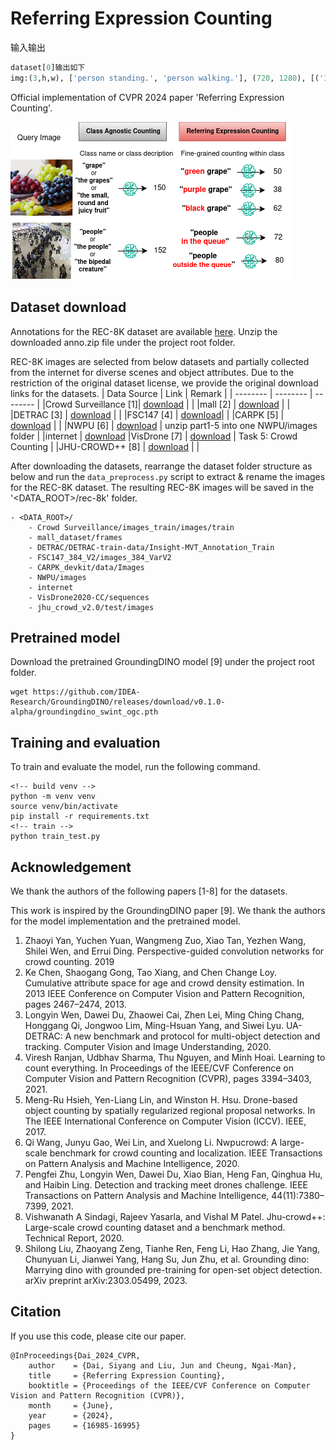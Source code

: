 # Referring Expression Counting

输入输出
```python
dataset[0]输出如下
img:(3,h,w), ['person standing.', 'person walking.'], (720, 1280), [('1163-cs-0f1228d2dd179f889ca738810a8be090.jpg', 'person standing'), ('1163-cs-0f1228d2dd179f889ca738810a8be090.jpg', 'person walking')])
```

Official implementation of CVPR 2024 paper 'Referring Expression Counting'.

![alt text](asset/rec_task.drawio.png)

## Dataset download
Annotations for the REC-8K dataset are available [here](https://drive.google.com/file/d/1K3E7fd3D12L3-AlBhmOGRD73-KaOWYkK/view?usp=sharing).
Unzip the downloaded anno.zip file under the project root folder.


REC-8K images are selected from below datasets and partially collected from the internet for diverse scenes and object attributes.
Due to the restriction of the original dataset license, we provide the original download links for the datasets.
| Data Source  | Link | Remark |
| -------- | -------- | -------- |
|Crowd Surveillance [1]| [download](https://drive.google.com/file/d/1QOv1jdOkfVYj6kw1lVZjQJo13V_23kGK/view?usp=sharing) |  |
|mall [2]  | [download](https://personal.ie.cuhk.edu.hk/~ccloy/downloads_mall_dataset.html) |  |
|DETRAC [3] | [download](https://wayback.archive-it.org/org-652/20231112212640/https://detrac-db.rit.albany.edu/download) |  |
|FSC147 [4] | [download](https://github.com/cvlab-stonybrook/LearningToCountEverything/tree/master?tab=readme-ov-file#dataset-download)|  |
|CARPK [5] | [download](https://lafi.github.io/LPN/) |  |
|NWPU [6] | [download](https://gjy3035.github.io/NWPU-Crowd-Sample-Code/) | unzip part1-5 into one NWPU/images folder |
|internet | [download](https://drive.google.com/file/d/1eQ0T6B5Qev81FEU3lMUzUeegNkiWTQHq/view?usp=sharing)
|VisDrone [7] | [download](https://github.com/VisDrone/VisDrone-Dataset?tab=readme-ov-file) | Task 5: Crowd Counting |
|JHU-CROWD++ [8] | [download](http://www.crowd-counting.com/#download) |  |

After downloading the datasets, rearrange the dataset folder structure as below and run the `data_preprocess.py` script to extract & rename the images for the REC-8K dataset.
The resulting REC-8K images will be saved in the '<DATA_ROOT>/rec-8k' folder.

```
- <DATA_ROOT>/
    - Crowd Surveillance/images_train/images/train
    - mall_dataset/frames
    - DETRAC/DETRAC-train-data/Insight-MVT_Annotation_Train
    - FSC147_384_V2/images_384_VarV2
    - CARPK_devkit/data/Images
    - NWPU/images
    - internet
    - VisDrone2020-CC/sequences
    - jhu_crowd_v2.0/test/images
```

## Pretrained model
Download the pretrained GroundingDINO model [9] under the project root folder.

```
wget https://github.com/IDEA-Research/GroundingDINO/releases/download/v0.1.0-alpha/groundingdino_swint_ogc.pth
```

## Training and evaluation
To train and evaluate the model, run the following command.
```
<!-- build venv -->
python -m venv venv
source venv/bin/activate
pip install -r requirements.txt
<!-- train -->
python train_test.py

```

## Acknowledgement
We thank the authors of the following papers [1-8] for the datasets.

This work is inspired by the GroundingDINO paper [9]. We thank the authors for the model implementation and the pretrained model.

<!-- ### References -->

1. Zhaoyi Yan, Yuchen Yuan, Wangmeng Zuo, Xiao Tan, Yezhen Wang, Shilei Wen, and Errui Ding. Perspective-guided convolution networks for crowd counting. 2019
2. Ke Chen, Shaogang Gong, Tao Xiang, and Chen Change Loy. Cumulative attribute space for age and crowd density estimation. In 2013 IEEE Conference on Computer Vision and Pattern Recognition, pages 2467–2474, 2013.
3. Longyin Wen, Dawei Du, Zhaowei Cai, Zhen Lei, Ming Ching Chang, Honggang Qi, Jongwoo Lim, Ming-Hsuan Yang, and Siwei Lyu. UA-DETRAC: A new benchmark and protocol for multi-object detection and tracking. Computer Vision and Image Understanding, 2020.
4. Viresh Ranjan, Udbhav Sharma, Thu Nguyen, and Minh Hoai. Learning to count everything. In Proceedings of the IEEE/CVF Conference on Computer Vision and Pattern Recognition (CVPR), pages 3394–3403, 2021.
5. Meng-Ru Hsieh, Yen-Liang Lin, and Winston H. Hsu. Drone-based object counting by spatially regularized regional proposal networks. In The IEEE International Conference on Computer Vision (ICCV). IEEE, 2017.
6. Qi Wang, Junyu Gao, Wei Lin, and Xuelong Li. Nwpucrowd: A large-scale benchmark for crowd counting and localization. IEEE Transactions on Pattern Analysis and Machine Intelligence, 2020.
7. Pengfei Zhu, Longyin Wen, Dawei Du, Xiao Bian, Heng Fan, Qinghua Hu, and Haibin Ling. Detection and tracking meet drones challenge. IEEE Transactions on Pattern Analysis and Machine Intelligence, 44(11):7380–7399, 2021.
8. Vishwanath A Sindagi, Rajeev Yasarla, and Vishal M Patel. Jhu-crowd++: Large-scale crowd counting dataset and a benchmark method. Technical Report, 2020.
9. Shilong Liu, Zhaoyang Zeng, Tianhe Ren, Feng Li, Hao Zhang, Jie Yang, Chunyuan Li, Jianwei Yang, Hang Su, Jun Zhu, et al. Grounding dino: Marrying dino with grounded pre-training for open-set object detection. arXiv preprint arXiv:2303.05499, 2023.

## Citation
If you use this code, please cite our paper.
```
@InProceedings{Dai_2024_CVPR,
    author    = {Dai, Siyang and Liu, Jun and Cheung, Ngai-Man},
    title     = {Referring Expression Counting},
    booktitle = {Proceedings of the IEEE/CVF Conference on Computer Vision and Pattern Recognition (CVPR)},
    month     = {June},
    year      = {2024},
    pages     = {16985-16995}
}
```
